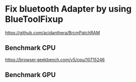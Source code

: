 # Fix bluetooth Adapter by using BlueToolFixup

https://github.com/acidanthera/BrcmPatchRAM

## Benchmark CPU

https://browser.geekbench.com/v5/cpu/10715246


## Benchmark GPU

